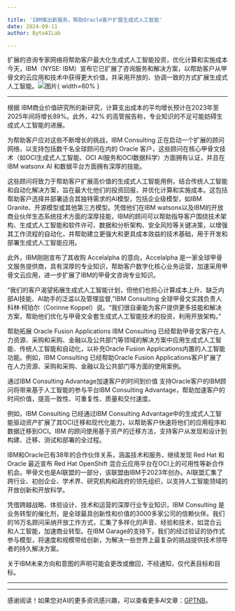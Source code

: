 ```yaml
---

title: 'IBM推出新服务，帮助Oracle客户扩展生成式人工智能'
date: 2024-09-11
author: ByteAILab

---
```


扩展的咨询专家网络将帮助客户最大化生成式人工智能投资，优化计算和实施成本
今天，IBM（NYSE: IBM）宣布它已扩展了咨询服务和解决方案，以帮助客户从甲骨文的云应用和技术中获得更大价值，并采用开放的、协调一致的方式扩展生成式人工智能。![图片](https://ai-techpark.com/wp-content/uploads/2024/09/IBM-Launches-960x540.jpg){ width=60% }

---


根据 IBM商业价值研究所的新研究，计算支出成本的平均增长预计在2023年至2025年间将增长89%。此外，42% 的高管报告称，专业知识的不足可能妨碍生成式人工智能的进展。

为帮助客户应对这些不断增长的挑战，IBM Consulting 正在启动一个扩展的顾问网络，以支持包括数千名全球顾问在内的 Oracle 客户，这些顾问在核心甲骨文技术（如OCI生成式人工智能、OCI AI服务和OCI数据科学）方面拥有认证，并且在IBM watsonx AI 和数据平台方面拥有深厚的技能。

这些顾问将致力于帮助客户扩展高价值的生成式人工智能用例，结合传统人工智能和自动化解决方案，旨在最大化他们的投资回报，并优化计算和实施成本。这包括帮助客户选择并部署适合其独特需求的AI模型，包括企业级模型，如IBM Granite、开源模型或其他第三方模型。凭借他们在IBM watsonx以及IBM的开放商业伙伴生态系统技术方面的深厚技能，IBM的顾问可以帮助指导客户围绕技术架构、生成式人工智能和软件许可、数据和分析架构、安全风险等关键决策，以增强其工作流程的自动化，并帮助建立更强大和更具成本效益的技术基础，用于开发和部署生成式人工智能应用。

此外，IBM刚刚宣布了其收购 Accelalpha 的意向，Accelalpha 是一家全球甲骨文服务提供商，具有深厚的专业知识，帮助客户数字化核心业务运营，加速采用甲骨文云应用，进一步扩展了IBM的甲骨文咨询专业知识。

“我们的客户渴望拓展生成式人工智能计划，但他们也担心计算成本上升、缺乏内部AI技能、AI助手的泛滥以及管理监督,”IBM Consulting 全球甲骨文实践负责人科林·柯珀尔（Corinne Koppel）说。“我们很自豪能为客户提供更多技能和解决方案，帮助他们优化与甲骨文全套生成式人工智能技术的投资，利用开放架构。”

帮助拓展 Oracle Fusion Applications
IBM Consulting 已经帮助甲骨文客户在人力资源、采购和采购、金融以及公共部门等领域的解决方案中应用生成式人工智能、传统人工智能和自动化，以补充Oracle Fusion Applications内置的人工智能功能。例如，IBM Consulting 已经帮助Oracle Fusion Applications客户扩展了在人力资源、采购和采购、金融以及公共部门等方面的使用案例。

通过IBM Consulting Advantage加速客户的时间到价值
支持Oracle客户的IBM顾问将带来基于人工智能的参与平台IBM Consulting Advantage，帮助加速客户的时间价值，提高一致性、可重复性、质量和交付速度。

例如，IBM Consulting 已经通过IBM Consulting Advantage中的生成式人工智能驱动资产扩展了其OCI迁移和现代化能力，以帮助客户快速将他们的应用程序和数据迁移到OCI。IBM 的顾问使用基于资产的迁移方法，支持客户从发现和设计到构建、迁移、测试和部署的全过程。

IBM和Oracle已有38年的合作伙伴关系，涵盖技术和服务，继续发现 Red Hat 和 Oracle 最近宣布 Red Hat OpenShift 混合云应用平台在OCI上的可用性等新合作机会。甲骨文也是AI联盟的一部分，该联盟由IBM于2023年创办。AI联盟汇集了跨行业、初创企业、学术界、研究机构和政府的领先组织，以支持人工智能领域的开放创新和开放科学。

凭借跨越战略、体验设计、技术和运营的深厚行业专业知识，IBM Consulting 是业务转型的催化剂，是全球最具创新性和价值的3000多家公司的信赖伙伴。我们的16万名顾问采纳开放工作方式，汇集了多样化的声音、经验和技术，如混合云和人工智能，加速商业转型。在IBM Garage的支持下，我们的经过验证的协作式参与模型，将速度和规模带给创新，为解决一些世界上最复杂的挑战提供技术领导者的持久解决方案。

关于IBM未来方向和意图的声明可能会更改或撤回，不经通知，仅代表目标和目标。


---
---
感谢阅读！如果您对AI的更多资讯感兴趣，可以查看更多AI文章：[GPTNB](https://gptnb.com)。